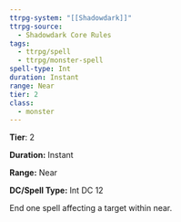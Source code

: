 ```yaml
---
ttrpg-system: "[[Shadowdark]]"
ttrpg-source:
  - Shadowdark Core Rules
tags:
  - ttrpg/spell
  - ttrpg/monster-spell
spell-type: Int
duration: Instant
range: Near
tier: 2
class:
  - monster
---
```

**Tier**: 2

**Duration:** Instant

**Range:** Near

**DC/Spell Type:** Int DC 12

End one spell affecting a target within near. 
